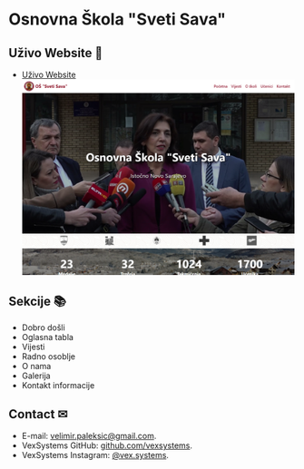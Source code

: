 # Osnovna Škola "Sveti Sava"

## **Uživo Website** 👀
- [Uživo Website](https://vexsystems.github.io/osnovna-skola-sveti-sava/)
![Demo Screenshot](screenshot.png)

## **Sekcije** 📚
- Dobro došli
- Oglasna tabla
- Vijesti
- Radno osoblje
- O nama
- Galerija
- Kontakt informacije

## **Contact** ✉
- E-mail: [velimir.paleksic@gmail.com](velimir.paleksic@gmail.com).
- VexSystems GitHub: [github.com/vexsystems](https://github.com/vexsystems).
- VexSystems Instagram: [@vex.systems](https://www.instagram.com/vex.systems/).
